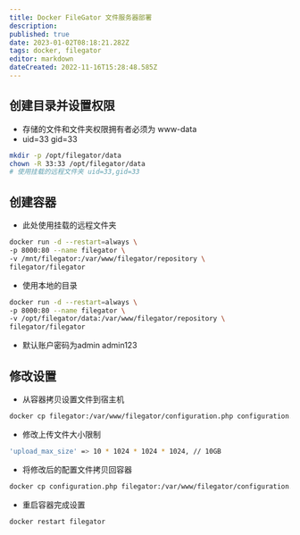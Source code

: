 ```yaml
---
title: Docker FileGator 文件服务器部署
description: 
published: true
date: 2023-01-02T08:18:21.282Z
tags: docker, filegator
editor: markdown
dateCreated: 2022-11-16T15:28:48.585Z
---
```


## 创建目录并设置权限
* 存储的文件和文件夹权限拥有者必须为 www-data 
* uid=33 gid=33
```bash
mkdir -p /opt/filegator/data
chown -R 33:33 /opt/filegator/data 
# 使用挂载的远程文件夹 uid=33,gid=33
```

## 创建容器
* 此处使用挂载的远程文件夹
```bash
docker run -d --restart=always \
-p 8000:80 --name filegator \
-v /mnt/filegator:/var/www/filegator/repository \
filegator/filegator
```

* 使用本地的目录
```bash
docker run -d --restart=always \
-p 8000:80 --name filegator \
-v /opt/filegator/data:/var/www/filegator/repository \
filegator/filegator
```

* 默认账户密码为admin admin123


## 修改设置
* 从容器拷贝设置文件到宿主机
```bash
docker cp filegator:/var/www/filegator/configuration.php configuration.php
```
* 修改上传文件大小限制
```bash
'upload_max_size' => 10 * 1024 * 1024 * 1024, // 10GB
```
* 将修改后的配置文件拷贝回容器
```bash
docker cp configuration.php filegator:/var/www/filegator/configuration.php 
```
* 重启容器完成设置
```bash
docker restart filegator
```